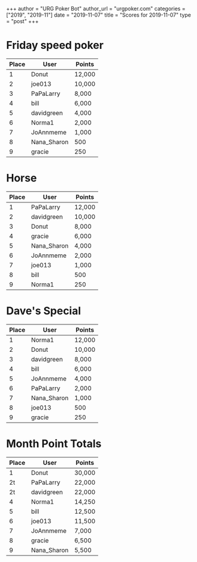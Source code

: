 +++
author = "URG Poker Bot"
author_url = "urgpoker.com"
categories = ["2019", "2019-11"]
date = "2019-11-07"
title = "Scores for 2019-11-07"
type = "post"
+++
# Friday speed poker

| Place | User | Points |
|-------|------|--------|
| 1 | Donut | 12,000 |
| 2 | joe013 | 10,000 |
| 3 | PaPaLarry | 8,000 |
| 4 | bill | 6,000 |
| 5 | davidgreen | 4,000 |
| 6 | Norma1 | 2,000 |
| 7 | JoAnnmeme | 1,000 |
| 8 | Nana_Sharon | 500 |
| 9 | gracie | 250 |

# Horse

| Place | User | Points |
|-------|------|--------|
| 1 | PaPaLarry | 12,000 |
| 2 | davidgreen | 10,000 |
| 3 | Donut | 8,000 |
| 4 | gracie | 6,000 |
| 5 | Nana_Sharon | 4,000 |
| 6 | JoAnnmeme | 2,000 |
| 7 | joe013 | 1,000 |
| 8 | bill | 500 |
| 9 | Norma1 | 250 |

# Dave's Special

| Place | User | Points |
|-------|------|--------|
| 1 | Norma1 | 12,000 |
| 2 | Donut | 10,000 |
| 3 | davidgreen | 8,000 |
| 4 | bill | 6,000 |
| 5 | JoAnnmeme | 4,000 |
| 6 | PaPaLarry | 2,000 |
| 7 | Nana_Sharon | 1,000 |
| 8 | joe013 | 500 |
| 9 | gracie | 250 |

# Month Point Totals

| Place | User | Points |
|-------|------|--------|
| 1 | Donut | 30,000 |
| 2t | PaPaLarry | 22,000 |
| 2t | davidgreen | 22,000 |
| 4 | Norma1 | 14,250 |
| 5 | bill | 12,500 |
| 6 | joe013 | 11,500 |
| 7 | JoAnnmeme | 7,000 |
| 8 | gracie | 6,500 |
| 9 | Nana_Sharon | 5,500 |
